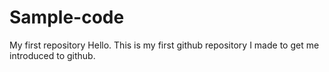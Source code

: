 # Sample-code
My first repository 
Hello. This is my first github repository I made to get me introduced to github.
